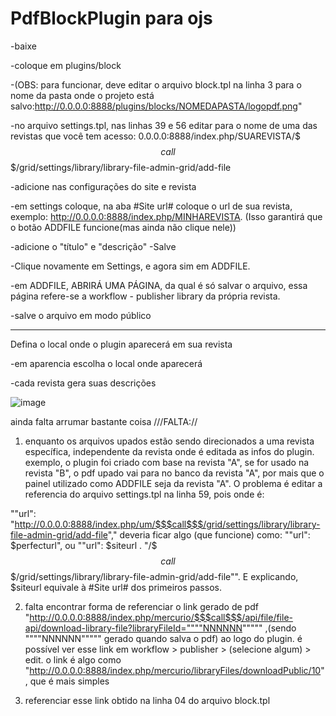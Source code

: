 # PdfBlockPlugin para ojs
-baixe

-coloque em plugins/block

-(OBS: para funcionar, deve editar o arquivo block.tpl na linha 3 para o nome da pasta onde o projeto está salvo:http://0.0.0.0:8888/plugins/blocks/NOMEDAPASTA/logopdf.png"

-no arquivo settings.tpl, nas linhas 39 e 56 editar para o nome de uma das revistas que você tem acesso: 
0.0.0.0:8888/index.php/SUAREVISTA/$$$call$$$/grid/settings/library/library-file-admin-grid/add-file

-adicione nas configurações do site e revista

-em settings coloque, na aba #Site url# coloque o url de sua revista, exemplo: http://0.0.0.0:8888/index.php/MINHAREVISTA. (Isso garantirá que o botão ADDFILE funcione(mas ainda não clique nele)) 

-adicione o "título" e "descrição"
-Salve

-Clique novamente em Settings, e agora sim em ADDFILE.

-em ADDFILE, ABRIRÁ UMA PÁGINA, da qual é só salvar o arquivo, essa página refere-se a workflow - publisher library da própria revista.

-salve o arquivo em modo público



---------------------------
Defina o local onde o plugin aparecerá em sua revista

-em aparencia escolha o local onde aparecerá

-cada revista gera suas descrições


![image](https://user-images.githubusercontent.com/114300053/214059122-f7f1666b-a369-48ea-abd6-bb95437e16f1.png)





ainda falta arrumar bastante coisa
///FALTA://

1) enquanto os arquivos upados estão sendo direcionados a uma revista específica, independente da revista onde é editada as infos do plugin. exemplo, o plugin foi criado com base na revista "A", se for usado na revista "B", o pdf upado vai para no banco da revista "A", por mais que o painel utilizado como ADDFILE seja da revista "A". O problema é editar a referencia do arquivo settings.tpl na linha 59, pois onde é:

""url": "http://0.0.0.0:8888/index.php/um/$$$call$$$/grid/settings/library/library-file-admin-grid/add-file"," deveria ficar algo (que funcione) como:
""url": $perfecturl", ou
""url": $siteurl . "/$$$call$$$/grid/settings/library/library-file-admin-grid/add-file"". E explicando, $siteurl equivale à #Site url#  dos primeiros passos.


2) falta encontrar forma de referenciar o link gerado de pdf "http://0.0.0.0:8888/index.php/mercurio/$$$call$$$/api/file/file-api/download-library-file?libraryFileId=""""NNNNNN""""" ,(sendo """"NNNNNN""""" gerado quando salva o pdf) ao logo do plugin. é possível ver esse link em workflow > publisher > (selecione algum) > edit. o link é algo como "http://0.0.0.0:8888/index.php/mercurio/libraryFiles/downloadPublic/10", que é mais simples


3) referenciar esse link obtido na linha 04 do arquivo block.tpl


